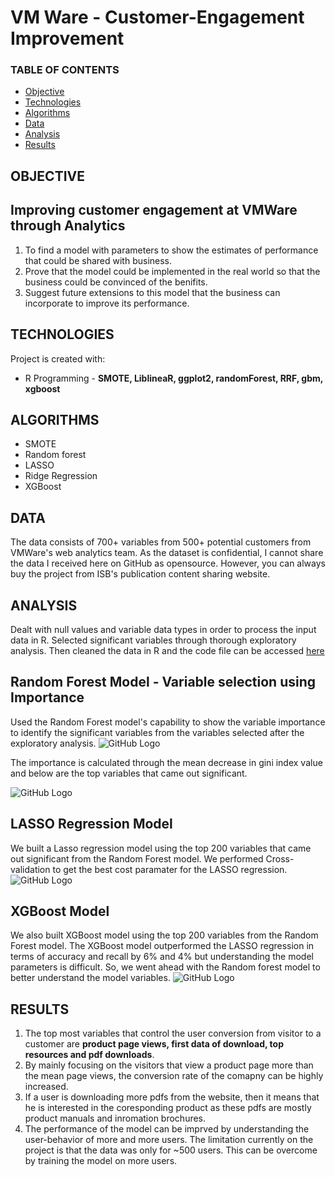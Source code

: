 # VM Ware - Customer-Engagement Improvement


### TABLE OF CONTENTS
* [Objective](#objective)
* [Technologies](#technologies)
* [Algorithms](#algorithms)
* [Data](#data)
* [Analysis](#analysis)
* [Results](#results)

## OBJECTIVE 
## Improving customer engagement at VMWare through Analytics
1. To find a model with parameters to show the estimates of performance that could be shared with business.
2. Prove that the model could be implemented in the real world so that the business could be convinced of the benifits.
3. Suggest future extensions to this model that the business can incorporate to improve its performance.

## TECHNOLOGIES
Project is created with:

* R Programming - **SMOTE, LiblineaR, ggplot2, randomForest, RRF, gbm, xgboost**

## ALGORITHMS
* SMOTE
* Random forest
* LASSO
* Ridge Regression
* XGBoost

## DATA
The data consists of 700+ variables from 500+ potential customers from VMWare's web analytics team. As the dataset is confidential, I cannot share the data I received here on GitHub as opensource. However, you can always buy the project from ISB's publication content sharing website.

## ANALYSIS
Dealt with null values and variable data types in order to process the input data in R. Selected significant variables through thorough exploratory analysis. Then cleaned the data in R and the code file can be accessed [here](https://github.com/VipanchiKatthula/VMWare-Customer-Engagement/blob/master/code/Project%20Code.R)

## Random Forest Model - Variable selection using Importance
Used the Random Forest model's capability to show the variable importance to identify the significant variables from the variables selected after the exploratory analysis.
![GitHub Logo](VMWare-Customer-Engagement/images/RF_model.PNG)

The importance is calculated through the mean decrease in gini index value and below are the top variables that came out significant.

![GitHub Logo](VMWare-Customer-Engagement/images/significant_variables.PNG)

## LASSO Regression Model
We built a Lasso regression model using the top 200 variables that came out significant from the Random Forest model. We performed Cross-validation to get the best cost paramater for the LASSO regression.
![GitHub Logo](VMWare-Customer-Engagement/images/LASSO_Model.PNG) 

## XGBoost Model
We also built XGBoost model using the top 200 variables from the Random Forest model. The XGBoost model outperformed the LASSO regression in terms of accuracy and recall by 6% and 4% but understanding the model parameters is difficult. So, we went ahead with the Random forest model to better understand the model variables.
![GitHub Logo](VMWare-Customer-Engagement/images/Xgboostresult.PNG) 

## RESULTS
1. The top most variables that control the user conversion from visitor to a customer are **product page views, first data of download, top resources and pdf downloads**. 
2. By mainly focusing on the visitors that view a product page more than the mean page views, the conversion rate of the comapny can be highly increased. 
3. If a user is downloading more pdfs from the website, then it means that he is interested in the coresponding product as these pdfs are mostly product manuals and inromation brochures. 
4. The performance of the model can be imprved by understanding the user-behavior of more and more users. The limitation currently on the project is that the data was only for ~500 users. This can be overcome by training the model on more users.
